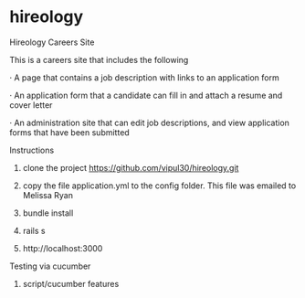 # hireology
Hireology Careers Site

 This is a careers site that includes the following
 
·      A page that contains a job description with links to an application form

·      An application form that a candidate can fill in and attach a resume and cover letter

·      An administration site that can edit job descriptions, and view application forms that have been submitted

Instructions
1. clone the project https://github.com/vipul30/hireology.git

2. copy the file application.yml to the config folder.  This file was emailed to Melissa Ryan

3. bundle install

4. rails s

5. http://localhost:3000


Testing via cucumber

1. script/cucumber features


 
